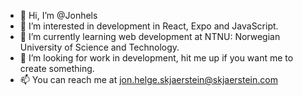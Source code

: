 - 👋 Hi, I’m @Jonhels
- 👀 I’m interested in development in React, Expo and JavaScript.
- 🌱 I’m currently learning web development at NTNU: Norwegian University of Science and Technology.
- 💞️ I’m looking for work in development, hit me up if you want me to create something.
- 📫 You can reach me at jon.helge.skjaerstein@skjaerstein.com

<!---
Jonhels/Jonhels is a ✨ special ✨ repository because its `README.md` (this file) appears on your GitHub profile.
You can click the Preview link to take a look at your changes.
--->
